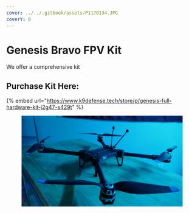 ```yaml
---
cover: ../../.gitbook/assets/P1170134.JPG
coverY: 0
---
```


# Genesis Bravo FPV Kit

We offer a comprehensive kit&#x20;



## Purchase Kit Here:

{% embed url="https://www.k9defense.tech/store/p/genesis-full-hardware-kit-j2g47-s429t" %}

<figure><img src="../../.gitbook/assets/3245324.png" alt=""><figcaption></figcaption></figure>
